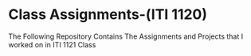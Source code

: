 # Class Assignments-(ITI 1120)
 The Following Repository Contains The Assignments and Projects that I worked on in ITI 1121 Class
